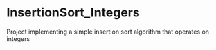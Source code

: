 # InsertionSort_Integers
Project implementing a simple insertion sort algorithm that operates on integers
